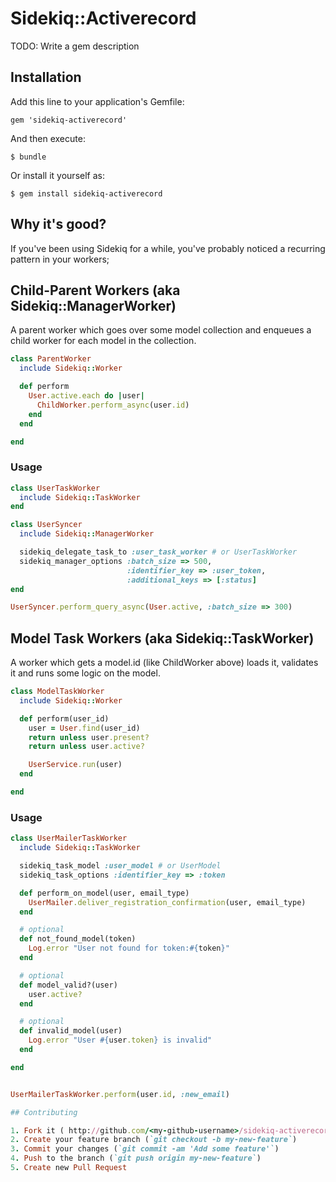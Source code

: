 # Sidekiq::Activerecord

TODO: Write a gem description

## Installation

Add this line to your application's Gemfile:

    gem 'sidekiq-activerecord'

And then execute:

    $ bundle

Or install it yourself as:

    $ gem install sidekiq-activerecord

## Why it's good?

If you've been using Sidekiq for a while, you've probably noticed a recurring pattern in your workers;

## Child-Parent Workers (aka Sidekiq::ManagerWorker)
A parent worker which goes over some model collection and enqueues a child worker for each model in the collection.

```ruby
class ParentWorker
  include Sidekiq::Worker

  def perform
    User.active.each do |user|
      ChildWorker.perform_async(user.id)
    end
  end

end
```

### Usage

```ruby
class UserTaskWorker
  include Sidekiq::TaskWorker
end

class UserSyncer
  include Sidekiq::ManagerWorker

  sidekiq_delegate_task_to :user_task_worker # or UserTaskWorker
  sidekiq_manager_options :batch_size => 500,
                          :identifier_key => :user_token,
                          :additional_keys => [:status]
end

UserSyncer.perform_query_async(User.active, :batch_size => 300)
```

## Model Task Workers (aka Sidekiq::TaskWorker)

A worker which gets a model.id (like ChildWorker above) loads it, validates it and runs some logic on the model.

```ruby
class ModelTaskWorker
  include Sidekiq::Worker

  def perform(user_id)
    user = User.find(user_id)
    return unless user.present?
    return unless user.active?

    UserService.run(user)
  end

end
```

### Usage
```ruby
class UserMailerTaskWorker
  include Sidekiq::TaskWorker

  sidekiq_task_model :user_model # or UserModel
  sidekiq_task_options :identifier_key => :token

  def perform_on_model(user, email_type)
    UserMailer.deliver_registration_confirmation(user, email_type)
  end

  # optional
  def not_found_model(token)
    Log.error "User not found for token:#{token}"
  end

  # optional
  def model_valid?(user)
    user.active?
  end

  # optional
  def invalid_model(user)
    Log.error "User #{user.token} is invalid"
  end

end


UserMailerTaskWorker.perform(user.id, :new_email)

## Contributing

1. Fork it ( http://github.com/<my-github-username>/sidekiq-activerecord/fork )
2. Create your feature branch (`git checkout -b my-new-feature`)
3. Commit your changes (`git commit -am 'Add some feature'`)
4. Push to the branch (`git push origin my-new-feature`)
5. Create new Pull Request
